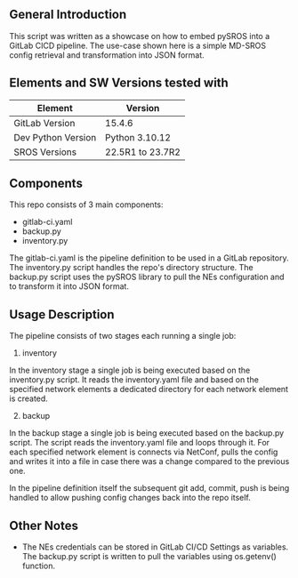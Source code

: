 ## General Introduction

This script was written as a showcase on how to embed pySROS into a GitLab CICD pipeline. The use-case shown here is a simple MD-SROS config retrieval and transformation into JSON format. 

## Elements and SW Versions tested with

| Element                | Version                                      |
|------------------------|----------------------------------------------|
|   GitLab Version       |    15.4.6                                    |
|   Dev Python Version   |    Python 3.10.12                            |
|   SROS Versions        |    22.5R1 to 23.7R2                          |

## Components

This repo consists of 3 main components:
- gitlab-ci.yaml
- backup.py
- inventory.py

The gitlab-ci.yaml is the pipeline definition to be used in a GitLab repository.
The inventory.py script handles the repo's directory structure.
The backup.py script uses the pySROS library to pull the NEs configuration and to transform it into JSON format. 

## Usage Description

The pipeline consists of two stages each running a single job:

1. inventory

In the inventory stage a single job is being executed based on the inventory.py script. It reads the inventory.yaml file and based on the specified network elements a dedicated directory for each network element is created. 

2. backup

In the backup stage a single job is being executed based on the backup.py script. The script reads the inventory.yaml file and loops through it. For each specified network element is connects via NetConf, pulls the config and writes it into a file in case there was a change compared to the previous one. 

In the pipeline definition itself the subsequent git add, commit, push is being handled to allow pushing config changes back into the repo itself. 

## Other Notes

- The NEs credentials can be stored in GitLab CI/CD Settings as variables. The backup.py script is written to pull the variables using os.getenv() function. 